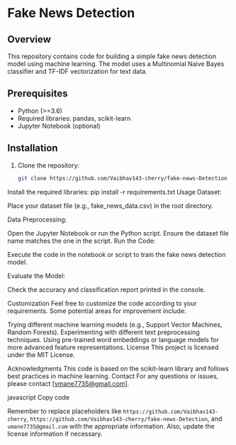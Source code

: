 
# Fake News Detection

## Overview

This repository contains code for building a simple fake news detection model using machine learning. The model uses a Multinomial Naive Bayes classifier and TF-IDF vectorization for text data.

## Prerequisites

- Python (>=3.6)
- Required libraries: pandas, scikit-learn
- Jupyter Notebook (optional)

## Installation

1. Clone the repository:

   ```bash
   git clone https://github.com/Vaibhav143-cherry/fake-news-Detection

Install the required libraries:
pip install -r requirements.txt
Usage
Dataset:

Place your dataset file (e.g., fake_news_data.csv) in the root directory.

Data Preprocessing:

Open the Jupyter Notebook or run the Python script.
Ensure the dataset file name matches the one in the script.
Run the Code:

Execute the code in the notebook or script to train the fake news detection model.

Evaluate the Model:

Check the accuracy and classification report printed in the console.

Customization
Feel free to customize the code according to your requirements. Some potential areas for improvement include:

Trying different machine learning models (e.g., Support Vector Machines, Random Forests).
Experimenting with different text preprocessing techniques.
Using pre-trained word embeddings or language models for more advanced feature representations.
License
This project is licensed under the MIT License.

Acknowledgments
This code is based on the scikit-learn library and follows best practices in machine learning.
Contact
For any questions or issues, please contact [vmane7735@gmail.com].

javascript
Copy code

Remember to replace placeholders like `https://github.com/Vaibhav143-cherry`, `https://github.com/Vaibhav143-cherry/fake-news-Detection`, and `vmane7735@gmail.com` with the appropriate information. Also, update the license information if necessary.



